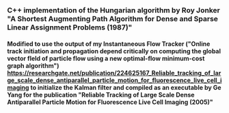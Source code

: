 ### C++ implementation of the Hungarian algorithm by Roy Jonker "A Shortest Augmenting Path Algorithm for Dense and Sparse Linear Assignment Problems (1987)"

#### Modified to use the output of my Instantaneous Flow Tracker ("Online track initiation and propagation depend critically on computing the global vector fleld of particle flow using a new optimal-flow minimum-cost graph algorithm") https://researchgate.net/publication/224625167_Reliable_tracking_of_large_scale_dense_antiparallel_particle_motion_for_fluorescence_live_cell_imaging to initialize the Kalman filter and compiled as an executable by Ge Yang for the publication "Reliable Tracking of Large Scale Dense Antiparallel Particle Motion for Fluorescence Live Cell Imaging (2005)"



